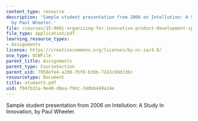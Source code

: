 ```yaml
---
content_type: resource
description: 'Sample student presentation from 2006 on Intellution: A Study In Innovation,
  by Paul Wheeler.'
file: /courses/15-980j-organizing-for-innovative-product-development-spring-2007/f947b32a9e40d8eaf9dc340bb449a14e_student5.pdf
file_type: application/pdf
learning_resource_types:
- Assignments
license: https://creativecommons.org/licenses/by-nc-sa/4.0/
ocw_type: OCWFile
parent_title: Assignments
parent_type: CourseSection
parent_uid: 7958efe4-a200-35f8-b30b-7243c0dd136c
resourcetype: Document
title: student5.pdf
uid: f947b32a-9e40-d8ea-f9dc-340bb449a14e
---
```

Sample student presentation from 2006 on Intellution: A Study In Innovation, by Paul Wheeler.